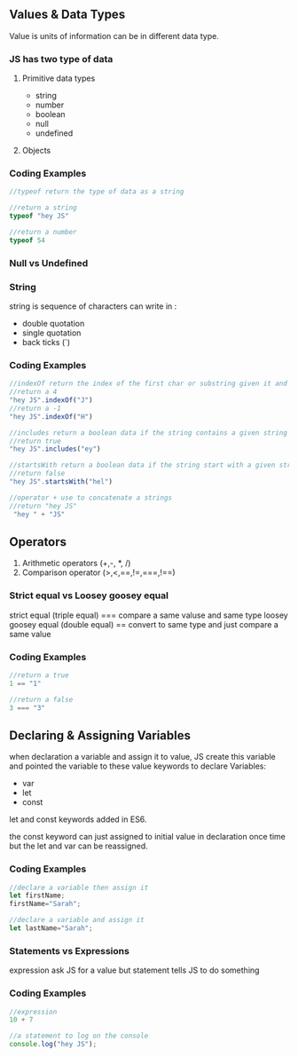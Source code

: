 ## Values & Data Types
Value is units of information can be in different data type.

### JS has two type of data
1. Primitive data types
    - string
    - number
    - boolean
    - null
    - undefined
      
2. Objects


 ### Coding Examples

```javascript
//typeof return the type of data as a string

//return a string
typeof "hey JS"

//return a number 
typeof 54
```

 ### Null vs Undefined
 
 ### String
 string is sequence of characters can write in :
 - double quotation 
 - single quotation 
 - back ticks (`)


 ### Coding Examples

```javascript
//indexOf return the index of the first char or substring given it and f does not find return -1
//return a 4
"hey JS".indexOf("J")
//return a -1
"hey JS".indexOf("H")

//includes return a boolean data if the string contains a given string
//return true
"hey JS".includes("ey")

//startsWith return a boolean data if the string start with a given string
//return false
"hey JS".startsWith("hel")

//operator + use to concatenate a strings
//return "hey JS"
 "hey " + "JS"
```


  ## Operators
  1. Arithmetic operators (+,-, *, /)
  2. Comparison operator (>,<,==,!=,===,!==)

     
 ### Strict equal vs Loosey goosey equal 
 strict equal (triple equal) === compare a same valuse and same type 
 loosey goosey equal (double equal) == convert to same type and just compare a same value 

 
  ### Coding Examples

```javascript
//return a true
1 == "1"

//return a false
3 === "3"
```

## Declaring & Assigning Variables
when declaration a variable and assign it to value, JS create this variable and pointed the variable to these value 
keywords to declare Variables:
 - var
 - let
 - const
   
let and const keywords added in ES6.

the const keyword can just assigned to initial value in declaration once time but the let and var can be reassigned.


 ### Coding Examples

```javascript
//declare a variable then assign it 
let firstName;
firstName="Sarah";

//declare a variable and assign it 
let lastName="Sarah";
```
### Statements vs Expressions
expression ask JS for a value but statement tells JS to do something 
### Coding Examples

```javascript
//expression 
10 + 7

//a statement to log on the console
console.log("hey JS");


```
